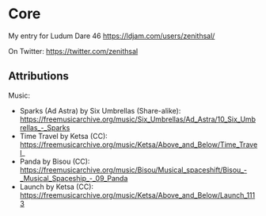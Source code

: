 # Core

My entry for Ludum Dare 46 https://ldjam.com/users/zenithsal/

On Twitter: https://twitter.com/zenithsal


## Attributions

Music:

* Sparks (Ad Astra) by Six Umbrellas (Share-alike): https://freemusicarchive.org/music/Six_Umbrellas/Ad_Astra/10_Six_Umbrellas_-_Sparks
* Time Travel by Ketsa (CC): https://freemusicarchive.org/music/Ketsa/Above_and_Below/Time_Travel_
* Panda by Bisou (CC): https://freemusicarchive.org/music/Bisou/Musical_spaceshift/Bisou_-_Musical_Spaceship_-_09_Panda
* Launch by Ketsa (CC): https://freemusicarchive.org/music/Ketsa/Above_and_Below/Launch_1113
